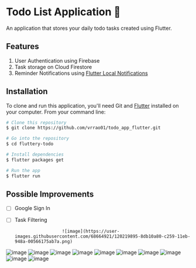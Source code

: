 # Todo List Application 📃
An application that stores your daily todo tasks created using Flutter. 

## Features
1. User Authentication using Firebase
2. Task storage on Cloud Firestore
3. Reminder Notifications using [Flutter Local Notifications](https://pub.dev/packages/flutter_local_notifications/changelog)

## Installation 
To clone and run this application, you'll need Git and [Flutter](https://flutter.dev/docs/get-started/install) installed on your computer. From your command line:
```bash
# Clone this repository
$ git clone https://github.com/vrrao01/todo_app_flutter.git

# Go into the repository
$ cd fluttery-todo

# Install dependencies
$ flutter packages get

# Run the app
$ flutter run
```

## Possible Improvements
- [ ] Google Sign In
- [ ] Task Filtering


                        ![image](https://user-images.githubusercontent.com/68664921/120219895-8db10a80-c259-11eb-948a-00566175ab7a.png)


![image](https://user-images.githubusercontent.com/68664921/120220029-bdf8a900-c259-11eb-89e9-35b51f31e5f0.png)
![image](https://user-images.githubusercontent.com/68664921/120220048-c51fb700-c259-11eb-9770-698970fff3af.png)
![image](https://user-images.githubusercontent.com/68664921/120220274-1af45f00-c25a-11eb-8e66-c64ce99135a2.png)
![image](https://user-images.githubusercontent.com/68664921/120220286-2182d680-c25a-11eb-8267-7be40c414404.png)
![image](https://user-images.githubusercontent.com/68664921/120220308-28114e00-c25a-11eb-8726-f25ba2b96eed.png)
![image](https://user-images.githubusercontent.com/68664921/120220329-31021f80-c25a-11eb-96b4-90a078f3e0ef.png)
![image](https://user-images.githubusercontent.com/68664921/120220347-395a5a80-c25a-11eb-9db6-dd29c1b170a6.png)
![image](https://user-images.githubusercontent.com/68664921/120220371-41b29580-c25a-11eb-9bb5-2cb146ebd517.png)
![image](https://user-images.githubusercontent.com/68664921/120220387-470fe000-c25a-11eb-82aa-69d69b9d9da8.png)
![image](https://user-images.githubusercontent.com/68664921/120220400-4c6d2a80-c25a-11eb-946e-552d94805aba.png)
